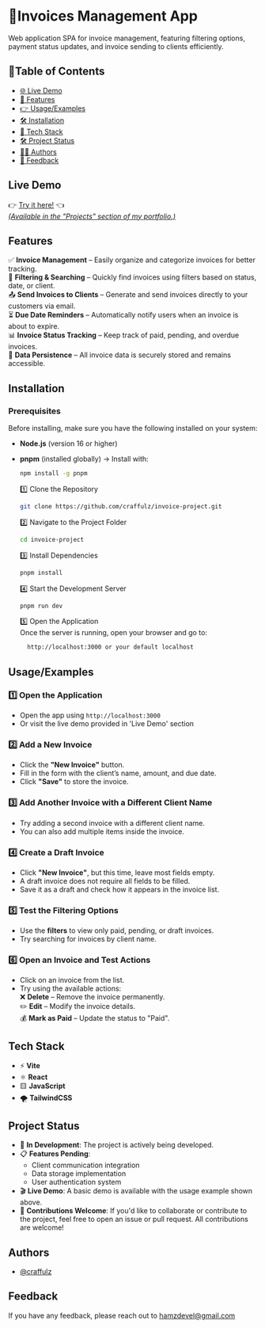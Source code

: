 
# 📑Invoices Management App

Web application SPA for invoice management, featuring filtering options, payment status updates, and invoice sending to clients efficiently.


## 📑Table of Contents
- [🌐 Live Demo](#live-demo)
- [🚀 Features](#features)
- [👉 Usage/Examples](#usageexamples)
- [🛠 Installation](#installation)
- [🧰 Tech Stack](#tech-stack)
- [🛠️ Project Status](#project-status)
- [👩‍💻 Authors](#authors)
- [💬 Feedback](#feedback)
## Live Demo

👉 [Try it here!](https://invoice-project-craffulzs-projects.vercel.app/) 👈  
[_(Available in the "Projects" section of my portfolio.)_](https://www.hamzachikri.online) 



## Features  

✅ **Invoice Management** – Easily organize and categorize invoices for better tracking.  
📂 **Filtering & Searching** – Quickly find invoices using filters based on status, date, or client.  
📤 **Send Invoices to Clients** – Generate and send invoices directly to your customers via email.  
⏳ **Due Date Reminders** – Automatically notify users when an invoice is about to expire.  
📊 **Invoice Status Tracking** – Keep track of paid, pending, and overdue invoices.  
💾 **Data Persistence** – All invoice data is securely stored and remains accessible.  
## Installation  

### **Prerequisites**  
Before installing, make sure you have the following installed on your system:  
- **Node.js** (version 16 or higher)  
- **pnpm** (installed globally) → Install with:  

  ```bash
  npm install -g pnpm
  ```
    1️⃣ Clone the Repository  
  ```bash
  git clone https://github.com/craffulz/invoice-project.git
  ```
  2️⃣ Navigate to the Project Folder  
  ```bash
  cd invoice-project
  ```
  3️⃣ Install Dependencies  
  ```bash
  pnpm install
  ```
  4️⃣ Start the Development Server  
  ```bash
  pnpm run dev
  ```
  5️⃣ Open the Application  
        Once the server is running, open your browser and go to:  
  ```bash
    http://localhost:3000 or your default localhost


## Usage/Examples

### **1️⃣ Open the Application**  
- Open the app using `http://localhost:3000`  
- Or visit the live demo provided in 'Live Demo' section

### **2️⃣ Add a New Invoice**  
- Click the **"New Invoice"** button.  
- Fill in the form with the client’s name, amount, and due date.  
- Click **"Save"** to store the invoice.  

### **3️⃣ Add Another Invoice with a Different Client Name**  
- Try adding a second invoice with a different client name.  
- You can also add multiple items inside the invoice.  

### **4️⃣ Create a Draft Invoice**  
- Click **"New Invoice"**, but this time, leave most fields empty.  
- A draft invoice does not require all fields to be filled.  
- Save it as a draft and check how it appears in the invoice list.  

### **5️⃣ Test the Filtering Options**  
- Use the **filters** to view only paid, pending, or draft invoices.  
- Try searching for invoices by client name.  

### **6️⃣ Open an Invoice and Test Actions**  
- Click on an invoice from the list.  
- Try using the available actions:  
  ❌ **Delete** – Remove the invoice permanently.  
  ✏️ **Edit** – Modify the invoice details.  
  💰 **Mark as Paid** – Update the status to "Paid".  

## Tech Stack

- ⚡ **Vite**
- ⚛️ **React**
- 🟨 **JavaScript**
- 🌪️ **TailwindCSS**

## Project Status

- 🚧 **In Development**: The project is actively being developed.
- 📋 **Features Pending**:
  - Client communication integration
  - Data storage implementation
  - User authentication system
- 🎬 **Live Demo**: A basic demo is available with the usage example shown above.
- 🤝 **Contributions Welcome**: If you'd like to collaborate or contribute to the project, feel free to open an issue or pull request. All contributions are welcome!
## Authors

- [@craffulz](https://www.github.com/craffulz)


## Feedback

If you have any feedback, please reach out to hamzdevel@gmail.com

